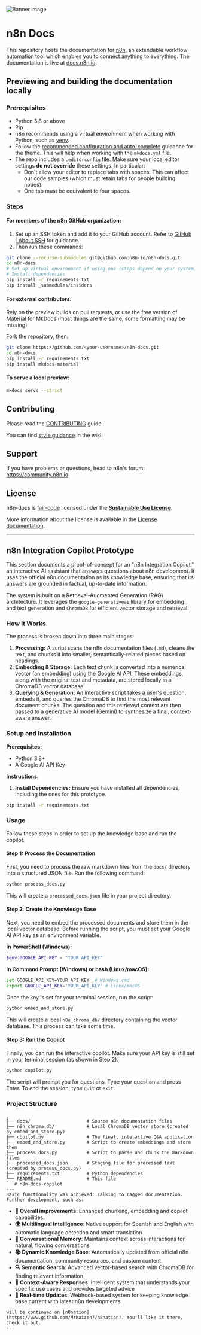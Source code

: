 ![Banner image](https://user-images.githubusercontent.com/10284570/173569848-c624317f-42b1-45a6-ab09-f0ea3c247648.png)

# n8n Docs

This repository hosts the documentation for [n8n](https://n8n.io/), an extendable workflow automation tool which enables you to connect anything to everything. The documentation is live at [docs.n8n.io](https://docs.n8n.io/).


## Previewing and building the documentation locally

### Prerequisites

* Python 3.8 or above
* Pip
* n8n recommends using a virtual environment when working with Python, such as [venv](https://docs.python.org/3/tutorial/venv.html).
* Follow the [recommended configuration and auto-complete](https://squidfunk.github.io/mkdocs-material/creating-your-site/#minimal-configuration) guidance for the theme. This will help when working with the `mkdocs.yml` file.
* The repo includes a `.editorconfig` file. Make sure your local editor settings **do not override** these settings. In particular:
	- Don't allow your editor to replace tabs with spaces. This can affect our code samples (which must retain tabs for people building nodes).
	- One tab must be equivalent to four spaces.

### Steps

#### For members of the n8n GitHub organization:

1. Set up an SSH token and add it to your GitHub account. Refer to [GitHub | About SSH](https://docs.github.com/en/authentication/connecting-to-github-with-ssh/about-ssh) for guidance.
2. Then run these commands:

```bash
git clone --recurse-submodules git@github.com:n8n-io/n8n-docs.git
cd n8n-docs
# Set up virtual environment if using one (steps depend on your system)
# Install dependencies
pip install -r requirements.txt
pip install _submodules/insiders
```

#### For external contributors:

Rely on the preview builds on pull requests, or use the free version of Material for MkDocs (most things are the same, some formatting may be missing)

Fork the repository, then:

```bash
git clone https://github.com/<your-username>/n8n-docs.git
cd n8n-docs
pip install -r requirements.txt
pip install mkdocs-material
```

#### To serve a local preview:

```bash
mkdocs serve --strict
```

## Contributing

Please read the [CONTRIBUTING](CONTRIBUTING.md) guide.

You can find [style guidance](https://github.com/n8n-io/n8n-docs/wiki/Styles) in the wiki.


## Support

If you have problems or questions, head to n8n's forum: https://community.n8n.io


## License

n8n-docs is [fair-code](https://faircode.io/) licensed under the [**Sustainable Use License**](https://github.com/n8n-io/n8n/blob/master/LICENSE.md).

More information about the license is available in the [License documentation](https://docs.n8n.io/reference/license/).

---

## n8n Integration Copilot Prototype

This section documents a proof-of-concept for an "n8n Integration Copilot," an interactive AI assistant that answers questions about n8n development. It uses the official n8n documentation as its knowledge base, ensuring that its answers are grounded in factual, up-to-date information.

The system is built on a Retrieval-Augmented Generation (RAG) architecture. It leverages the `google-generativeai` library for embedding and text generation and `ChromaDB` for efficient vector storage and retrieval.

### How it Works

The process is broken down into three main stages:

1.  **Processing:** A script scans the n8n documentation files (`.md`), cleans the text, and chunks it into smaller, semantically-related pieces based on headings.
2.  **Embedding & Storage:** Each text chunk is converted into a numerical vector (an embedding) using the Google AI API. These embeddings, along with the original text and metadata, are stored locally in a ChromaDB vector database.
3.  **Querying & Generation:** An interactive script takes a user's question, embeds it, and queries the ChromaDB to find the most relevant document chunks. The question and this retrieved context are then passed to a generative AI model (Gemini) to synthesize a final, context-aware answer.

### Setup and Installation

**Prerequisites:**
*   Python 3.8+
*   A Google AI API Key

**Instructions:**

1.  **Install Dependencies:** Ensure you have installed all dependencies, including the ones for this prototype.
```bash
pip install -r requirements.txt
```

### Usage

Follow these steps in order to set up the knowledge base and run the copilot.

#### Step 1: Process the Documentation

First, you need to process the raw markdown files from the `docs/` directory into a structured JSON file. Run the following command:

```bash
python process_docs.py
```

This will create a `processed_docs.json` file in your project directory.

#### Step 2: Create the Knowledge Base

Next, you need to embed the processed documents and store them in the local vector database. Before running the script, you must set your Google AI API key as an environment variable.

**In PowerShell (Windows):**
```powershell
$env:GOOGLE_API_KEY = "YOUR_API_KEY"
```

**In Command Prompt (Windows) or bash (Linux/macOS):**
```bash
set GOOGLE_API_KEY=YOUR_API_KEY  # Windows cmd
export GOOGLE_API_KEY='YOUR_API_KEY' # Linux/macOS
```

Once the key is set for your terminal session, run the script:

```bash
python embed_and_store.py
```

This will create a local `n8n_chroma_db/` directory containing the vector database. This process can take some time.

#### Step 3: Run the Copilot

Finally, you can run the interactive copilot. Make sure your API key is still set in your terminal session (as shown in Step 2).

```bash
python copilot.py
```

The script will prompt you for questions. Type your question and press Enter. To end the session, type `quit` or `exit`.

### Project Structure

```
.
├── docs/                     # Source n8n documentation files
├── n8n_chroma_db/            # Local ChromaDB vector store (created by embed_and_store.py)
├── copilot.py                # The final, interactive Q&A application
├── embed_and_store.py        # Script to create embeddings and store them
├── process_docs.py           # Script to parse and chunk the markdown files
├── processed_docs.json       # Staging file for processed text (created by process_docs.py)
├── requirements.txt          # Python dependencies
└── README.md                 # This file
```# n8n-docs-copilot
---
Basic functionality was achieved: Talking to ragged documentation.
Further development, such as:
```
- **🔁 Overall improvements**: Enhanced chunking, embedding and copilot capabilities.
- **🌍 Multilingual Intelligence**: Native support for Spanish and English with automatic language detection and smart translation
- **🧠 Conversational Memory**: Maintains context across interactions for natural, flowing conversations
- **📚 Dynamic Knowledge Base**: Automatically updated from official n8n documentation, community resources, and custom content
- **🔍 Semantic Search**: Advanced vector-based search with ChromaDB for finding relevant information
- **🎯 Context-Aware Responses**: Intelligent system that understands your specific use cases and provides targeted advice
- **🔄 Real-time Updates**: Webhook-based system for keeping knowledge base current with latest n8n developments
```
will be continued on [n8nation](https://www.github.com/MrKaizen7/n8nation). You'll like it there, check it out.
---